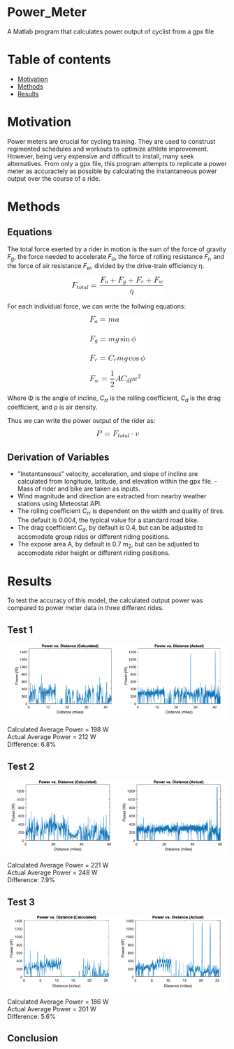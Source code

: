 # Power_Meter
A Matlab program that calculates power output of cyclist from a gpx file

# Table of contents
* [Motivation](#Motivation)
* [Methods](#Methods)
* [Results](#Results)

# Motivation
Power meters are crucial for cycling training. They are used to construst regimented schedules and workouts to optimize athlete improvement. However, being very expensive and difficult to install, many seek alternatives. From only a gpx file, this program attempts to replicate a power meter as accuractely as possible by calculating the instantaneous power output over the course of a ride. 

# Methods
## Equations
The total force exerted by a rider in motion is the sum of the force of gravity _F<sub>g</sub>_, the force needed to accelerate _F<sub>a</sub>_, the force of rolling resistance _F<sub>r</sub>_, and the force of air resistance _F<sub>w</sub>_, divided by the drive-train efficiency η.
<p align="center"> 
<img src="img/Ftot2.gif">
</p>

For each individual force, we can write the follwing equations:
<p align="center"> 
<img src="img/Forces.gif">
</p>

Where Φ is the angle of incline, _C<sub>rr</sub>_ is the rolling coefficient, _C<sub>d</sub>_ is the drag coefficient, and ρ is air density. 

Thus we can write the power output of the rider as:
<p align="center"> 
<img src="img/Power2.gif">
</p>

## Derivation of Variables
- "Instantaneous" velocity, acceleration, and slope of incline are calculated from longitude, latitude, and elevation within the gpx file. - Mass of rider and bike are taken as inputs. 
- Wind magnitude and direction are extracted from nearby weather stations using Meteostat API. 
- The rolling coefficient _C<sub>rr</sub>_ is dependent on the width and quality of tires. The default is 0.004, the typical value for a standard road bike. 
- The drag coefficient _C<sub>d</sub>_, by default is 0.4, but can be adjusted to accomodate group rides or different riding positions.
- The expose area A, by default is 0.7 m<sub>2</sub>, but can be adjusted to accomodate rider height or different riding positions. 

# Results
To test the accuracy of this model, the calculated output power was compared to power meter data in three different rides.
## Test 1
<p align="center"> 
<img src="img/Test_1.png">
</p>

Calculated Average Power = 198 W<br/>
Actual Average Power = 212 W<br/>
Difference: 6.8%<br/>

## Test 2
<p align="center"> 
<img src="img/Test_2.png">
</p>

Calculated Average Power = 221 W<br/>
Actual Average Power = 248 W<br/>
Difference: 7.9%<br/>


## Test 3
<p align="center"> 
<img src="img/Test2_3.png">
</p>

Calculated Average Power = 186 W<br/>
Actual Average Power = 201 W<br/>
Difference: 5.6%<br/>

## Conclusion


